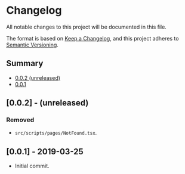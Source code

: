 # Changelog
All notable changes to this project will be documented in this file.

The format is based on [Keep a Changelog](https://keepachangelog.com/en/1.0.0/),
and this project adheres to [Semantic Versioning](https://semver.org/spec/v2.0.0.html).

## Summary
- [0.0.2 (unreleased)](#002---unreleased)
- [0.0.1](#001---2019-03-25)

## [0.0.2] - (unreleased)
### Removed
- `src/scripts/pages/NotFound.tsx`.

## [0.0.1] - 2019-03-25
- Initial commit.